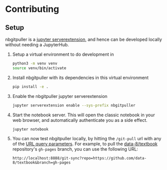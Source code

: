 # Contributing

## Setup

nbgitpuller is a [jupyter
serverextension](https://jupyter-notebook.readthedocs.io/en/stable/extending/handlers.html),
and hence can be developed locally without needing a JupyterHub.

1. Setup a virtual environment to do development in

   ```bash
   python3 -m venv venv
   source venv/bin/activate
   ```

2. Install nbgitpuller with its dependencies in this virtual environment

   ```bash
   pip install -e .
   ```

3. Enable the nbgitpuller jupyter serverextension

   ```bash
   jupyter serverextension enable --sys-prefix nbgitpuller
   ```

4. Start the notebook server. This will open the classic notebook in your web
   browser, and automatically authenticate you as a side effect.

   ```bash
   jupyter notebook
   ```

5. You can now test nbgitpuller locally, by hitting the `/git-pull` url with any
   of the [URL query parameters](topic/url-options.rst). For example, to pull the
   [data-8/textbook](https://github.com/data-8/textbook) repository's `gh-pages`
   branch, you can use the following URL:

   ```
   http://localhost:8888/git-sync?repo=https://github.com/data-8/textbook&branch=gh-pages
   ```
